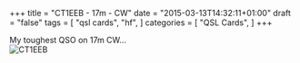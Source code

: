 +++
title = "CT1EEB - 17m - CW"
date = "2015-03-13T14:32:11+01:00"
draft = "false"
tags = [
    "qsl cards",
    "hf",
]
categories = [
    "QSL Cards",
]
+++

My toughest QSO on 17m CW…
<br>
![CT1EEB](/images/ct1eeb.jpg)

